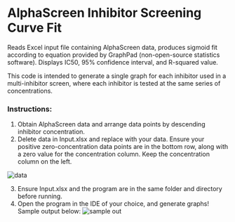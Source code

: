 # AlphaScreen Inhibitor Screening Curve Fit
Reads Excel input file containing AlphaScreen data, produces sigmoid fit according to equation provided by GraphPad (non-open-source statistics software). Displays IC50, 95% confidence interval, and R-squared value.

This code is intended to generate a single graph for each inhibitor used in a multi-inhibitor screen, where each inhibitor is tested at the same series of concentrations.

### Instructions:
1. Obtain AlphaScreen data and arrange data points by descending inhibitor concentration. 
2. Delete data in Input.xlsx and replace with your data. Ensure your positive zero-concentration data points are in the bottom row, along with a zero value for the concentration column. Keep the concentration column on the left.

![data](https://user-images.githubusercontent.com/49679286/138839301-d829ed8b-5167-4d40-89c1-7c4be3bd94b2.PNG)

3. Ensure Input.xlsx and the program are in the same folder and directory before running.
4. Open the program in the IDE of your choice, and generate graphs! Sample output below:
![sample out](https://user-images.githubusercontent.com/49679286/138838078-095018f4-5fc7-45ea-954b-8cfd1298152a.PNG)
